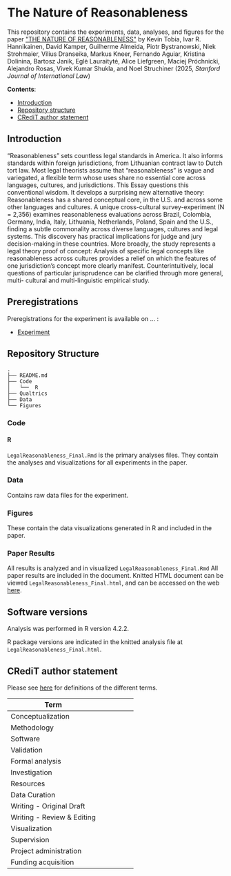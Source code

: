 # The Nature of Reasonableness

This repository contains the experiments, data, analyses, and figures for the paper ["THE NATURE OF REASONABLENESS"]([https://osf.io/sk7r3/](https://papers.ssrn.com/sol3/papers.cfm?abstract_id=5185137)) by Kevin Tobia, Ivar R. Hannikainen, David Kamper, Guilherme Almeida, Piotr Bystranowski, Niek Strohmaier, Vilius Dranseika, Markus Kneer, Fernando Aguiar, Kristina Dolinina, Bartosz Janik, Eglė Lauraitytė, Alice Liefgreen, Maciej Próchnicki, Alejandro Rosas, Vivek Kumar Shukla, and Noel Struchiner (2025, _Stanford Journal of International Law_)

__Contents__:

- [Introduction](#introduction)
- [Repository structure](#repository-structure)
- [CRediT author statement](#credit-author-statement)

## Introduction

“Reasonableness” sets countless legal standards in America. It also informs standards within foreign jurisdictions, from Lithuanian contract law to Dutch tort law. Most legal theorists assume that “reasonableness” is vague and variegated, a flexible term whose uses share no essential core across languages, cultures, and jurisdictions. This Essay questions this conventional wisdom. It develops a surprising new alternative theory: Reasonableness has a shared conceptual core, in the U.S. and across some other languages and cultures. A unique cross-cultural survey-experiment (N = 2,356) examines reasonableness evaluations across Brazil, Colombia, Germany, India, Italy, Lithuania, Netherlands, Poland, Spain and the U.S., finding a subtle commonality across diverse languages, cultures and legal systems. This discovery has practical implications for judge and jury decision-making in these countries. More broadly, the study represents a legal theory proof of concept: Analysis of specific legal concepts like reasonableness across cultures provides a relief on which the features of one jurisdiction’s concept more clearly manifest. Counterintuitively, local questions of particular jurisprudence can be clarified through more general, multi- cultural and multi-linguistic empirical study.

## Preregistrations

Preregistrations for the experiment is available on ... :

- [Experiment]()

## Repository Structure

```
.
├── README.md
├── Code
│   └──  R
├── Qualtrics
├── Data
└── Figures
```

### Code

#### R

`LegalReasonableness_Final.Rmd` is the primary analyses files. They contain the analyses and visualizations for all experiments in the paper.

### Data

Contains raw data files for the experiment.

### Figures

These contain the data visualizations generated in R and included in the paper.

### Paper Results

All results is analyzed and in visualized `LegalReasonableness_Final.Rmd` All paper results are included in the document. Knitted HTML document can be viewed `LegalReasonableness_Final.html`, and can be accessed on the web [here](https://dgkamper.github.io/crossculturallegalreasonableness/Code/R/LegalReasonableness_Final.html).

## Software versions 

Analysis was performed in R version 4.2.2.

R package versions are indicated in the knitted analysis file at `LegalReasonableness_Final.html`.

## CRediT author statement

Please see [here](https://www.elsevier.com/researcher/author/policies-and-guidelines/credit-author-statement) for definitions of the different terms.

| Term                       | | | | | |
|----------------------------|------|--------|-----|--------|--------|
| Conceptualization          |      |      | |   |    |
| Methodology                |     |    |    |        |       |
| Software                   |     |      |     |       |      |
| Validation                 |      |        |     |        |       |
| Formal analysis            |    |       |     |        |      |
| Investigation              |    |        |     |        |        |
| Resources                  |      |        |     |        |        |
| Data Curation              |    |        |     |        |      |
| Writing - Original Draft   |      |        |     |        |       |
| Writing - Review & Editing |    |      |   |       |       |
| Visualization              |    |        |     |        |       |
| Supervision                |      |        |     |        |       |
| Project administration     |      |        |     |        |       |
| Funding acquisition        |      |        |     |        |       |



